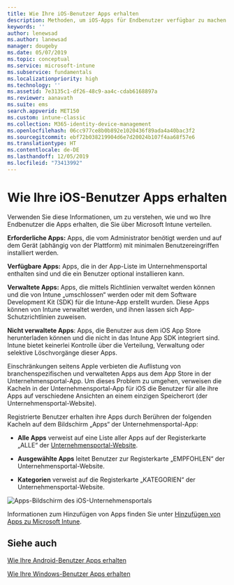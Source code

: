 ```yaml
---
title: Wie Ihre iOS-Benutzer Apps erhalten
description: Methoden, um iOS-Apps für Endbenutzer verfügbar zu machen.
keywords: ''
author: lenewsad
ms.author: lanewsad
manager: dougeby
ms.date: 05/07/2019
ms.topic: conceptual
ms.service: microsoft-intune
ms.subservice: fundamentals
ms.localizationpriority: high
ms.technology: ''
ms.assetid: 7e3135c1-df26-48c9-aa4c-cdab6168897a
ms.reviewer: aanavath
ms.suite: ems
search.appverid: MET150
ms.custom: intune-classic
ms.collection: M365-identity-device-management
ms.openlocfilehash: 06cc977ce8b0b892e1020436f89ada4a40bac3f2
ms.sourcegitcommit: ebf72b038219904d6e7d20024b107f4aa68f57e6
ms.translationtype: HT
ms.contentlocale: de-DE
ms.lasthandoff: 12/05/2019
ms.locfileid: "73413992"
---
```

# <a name="how-your-ios-users-get-their-apps"></a>Wie Ihre iOS-Benutzer Apps erhalten

Verwenden Sie diese Informationen, um zu verstehen, wie und wo Ihre Endbenutzer die Apps erhalten, die Sie über Microsoft Intune verteilen.

**Erforderliche Apps:** Apps, die vom Administrator benötigt werden und auf dem Gerät (abhängig von der Plattform) mit minimalen Benutzereingriffen installiert werden.

**Verfügbare Apps:** Apps, die in der App-Liste im Unternehmensportal enthalten sind und die ein Benutzer optional installieren kann.

**Verwaltete Apps:** Apps, die mittels Richtlinien verwaltet werden können und die von Intune „umschlossen“ werden oder mit dem Software Development Kit (SDK) für die Intune-App erstellt wurden. Diese Apps können von Intune verwaltet werden, und ihnen lassen sich App-Schutzrichtlinien zuweisen.

**Nicht verwaltete Apps**: Apps, die Benutzer aus dem iOS App Store herunterladen können und die nicht in das Intune App SDK integriert sind. Intune bietet keinerlei Kontrolle über die Verteilung, Verwaltung oder selektive Löschvorgänge dieser Apps.  

Einschränkungen seitens Apple verbieten die Auflistung von branchenspezifischen und verwalteten Apps aus dem App Store in der Unternehmensportal-App. Um dieses Problem zu umgehen, verweisen die Kacheln in der Unternehmensportal-App für iOS die Benutzer für alle ihre Apps auf verschiedene Ansichten an einem einzigen Speicherort (der Unternehmensportal-Website).

Registrierte Benutzer erhalten ihre Apps durch Berühren der folgenden Kacheln auf dem Bildschirm „Apps“ der Unternehmensportal-App:

- **Alle Apps** verweist auf eine Liste aller Apps auf der Registerkarte „ALLE“ der [Unternehmensportal-Website](https://portal.manage.microsoft.com).

- **Ausgewählte Apps** leitet Benutzer zur Registerkarte „EMPFOHLEN“ der Unternehmensportal-Website.

- **Kategorien** verweist auf die Registerkarte „KATEGORIEN“ der Unternehmensportal-Website.

![Apps-Bildschirm des iOS-Unternehmensportals](./media/end-user-apps-ios/ios-cp-app-main-apps-screen.png)

Informationen zum Hinzufügen von Apps finden Sie unter [Hinzufügen von Apps zu Microsoft Intune](../apps/apps-add.md).

## <a name="see-also"></a>Siehe auch

[Wie Ihre Android-Benutzer Apps erhalten](end-user-apps-android.md)

[Wie Ihre Windows-Benutzer Apps erhalten](end-user-apps-windows.md)

